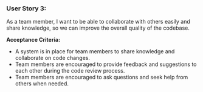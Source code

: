 ### User Story 3:

As a team member, I want to be able to collaborate with others easily and share knowledge, so we can improve the overall quality of the codebase.

**Acceptance Criteria:**

- A system is in place for team members to share knowledge and collaborate on code changes.
- Team members are encouraged to provide feedback and suggestions to each other during the code review process.
- Team members are encouraged to ask questions and seek help from others when needed.